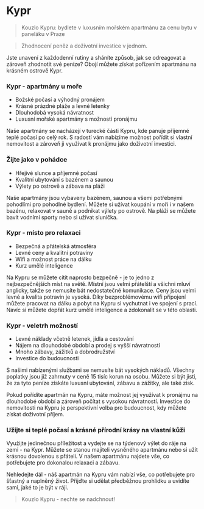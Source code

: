 # Kypr


>  Kouzlo Kypru: bydlete v luxusním mořském apartmánu za cenu bytu v paneláku v Praze


>  Zhodnocení peněz a doživotní investice v jednom. 

Jste unavení z každodenní rutiny a sháníte způsob, jak se odreagovat a zároveň zhodnotit své peníze? Obojí můžete získat pořízením apartmánu na krásném ostrově Kypr.

### Kypr - apartmány u moře

- Božské počasí a výhodný pronájem
- Krásné prázdné pláže a levné letenky
- Dlouhodobá vysoká návratnost
- Luxusní mořské apartmány s možností pronájmu

Naše apartmány se nacházejí v turecké části Kypru, kde panuje příjemné teplé počasí po celý rok. S radostí vám nabízíme možnost pořídit si vlastní nemovitost a zároveň ji využívat k pronájmu jako doživotní investici.

### Žijte jako v pohádce

- Hřejivé slunce a příjemné počasí
- Kvalitní ubytování s bazénem a saunou
- Výlety po ostrově a zábava na pláži

Naše apartmány jsou vybaveny bazénem, saunou a všemi potřebnými pohodlími pro pohodlné bydlení. Můžete si užívat koupání v moři i v našem bazénu, relaxovat v sauně a podnikat výlety po ostrově. Na pláži se můžete bavit vodními sporty nebo si užívat sluníčka.

### Kypr - místo pro relaxaci

- Bezpečná a přátelská atmosféra
- Levné ceny a kvalitní potraviny
- Wifi a možnost práce na dálku
- Kurz umělé inteligence

Na Kypru se můžete cítit naprosto bezpečně - je to jedno z nejbezpečnějších míst na světě. Místní jsou velmi přátelští a všichni mluví anglicky, takže se nemusíte bát nedostatečné komunikace. Ceny jsou velmi levné a kvalita potravin je vysoká. Díky bezproblémovému wifi připojení můžete pracovat na dálku a pobyt na Kypru si vychutnat i ve spojení s prací. Navíc si můžete dopřát kurz umělé inteligence a zdokonalit se v této oblasti.

### Kypr - veletrh možností

- Levné náklady včetně letenek, jídla a cestování
- Nájem na dlouhodobé období a prodej s vyšší návratností
- Mnoho zábavy, zážitků a dobrodružství
- Investice do budoucnosti

S našimi nabízenými službami se nemusíte bát vysokých nákladů. Všechny poplatky jsou již zahrnuty v ceně 15 tisíc korun na osobu. Můžete si být jisti, že za tyto peníze získáte luxusní ubytování, zábavu a zážitky, ale také zisk.

Pokud pořídíte apartmán na Kypru, máte možnost jej využívat k pronájmu na dlouhodobé období a zároveň počítat s vysokou návratností. Investice do nemovitosti na Kypru je perspektivní volba pro budoucnost, kdy můžete získat doživotní příjem.

### Užijte si teplé počasí a krásné přírodní krásy na vlastní kůži

Využijte jedinečnou příležitost a vydejte se na týdenový výlet do ráje na zemi - na Kypr. Můžete se stanou majiteli vysněného apartmánu nebo si užít krásnou dovolenou s přáteli. V našem apartmánu najdete vše, co potřebujete pro dokonalou relaxaci a zábavu.

Nehledejte dál - náš apartmán na Kypru vám nabízí vše, co potřebujete pro šťastný a naplněný život. Přijďte si udělat předběžnou prohlídku a uvidíte sami, jaké to je být v ráji. 

> Kouzlo Kypru - nechte se nadchnout! 
